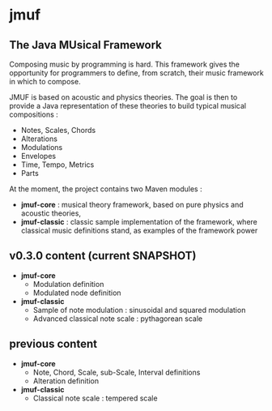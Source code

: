 # jmuf
## The Java MUsical Framework

Composing music by programming is hard. This framework gives the opportunity for programmers to define, from scratch, their music framework in which to compose.

JMUF is based on acoustic and physics theories. The goal is then to provide a Java representation of these theories to build typical musical compositions :
* Notes, Scales, Chords
* Alterations
* Modulations
* Envelopes
* Time, Tempo, Metrics
* Parts

At the moment, the project contains two Maven modules :
* **jmuf-core** : musical theory framework, based on pure physics and acoustic theories,
* **jmuf-classic** : classic sample implementation of the framework, where classical music definitions stand, as examples of the framework power

## v0.3.0 content (current SNAPSHOT)

- **jmuf-core**
  - Modulation definition
  - Modulated node definition
- **jmuf-classic**
  - Sample of note modulation : sinusoidal and squared modulation
  - Advanced classical note scale : pythagorean scale

## previous content
- **jmuf-core**
  - Note, Chord, Scale, sub-Scale, Interval definitions
  - Alteration definition
- **jmuf-classic**
  - Classical note scale : tempered scale
